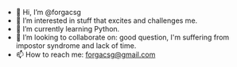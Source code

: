- 👋 Hi, I’m @forgacsg
- 👀 I’m interested in stuff that excites and challenges me. 
- 🌱 I’m currently learning Python. 
- 💞️ I’m looking to collaborate on: good question, I'm suffering from impostor syndrome and lack of time. 
- 📫 How to reach me: forgacsg@gmail.com

<!---
forgacsg/forgacsg is a ✨ special ✨ repository because its `README.md` (this file) appears on your GitHub profile.
You can click the Preview link to take a look at your changes.
--->
